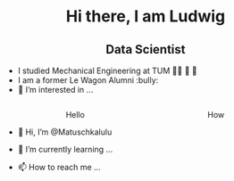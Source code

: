<h1 align= "center">Hi there, I am Ludwig</h1>
<h2 align= "center">Data Scientist</h2>

- I studied Mechanical Engineering at TUM :man_mechanic: :mechanical_arm: :older_woman:
- I am a former Le Wagon Alumni :bully:
- 👀 I’m interested in ...


<div align= "center">
    <div align= "left", style = "width :50%; float: left">
        <p align= "center">Hello</p>
    </div>
    <div align= "right", , style = "width :50%; float: right">
        <p align= "center">How</p>
    </div>
</div>


- 👋 Hi, I’m @Matuschkalulu

- 🌱 I’m currently learning ...

- 📫 How to reach me ...

<!---
Matuschkalulu/Matuschkalulu is a ✨ special ✨ repository because its `README.md` (this file) appears on your GitHub profile.
You can click the Preview link to take a look at your changes.
--->

